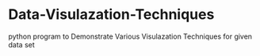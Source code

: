 # Data-Visulazation-Techniques
python program to Demonstrate Various Visulazation Techniques for given data set
